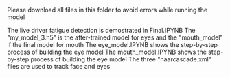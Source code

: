 Please download all files in this folder to avoid errors while running the model

The live driver fatigue detection is demostrated in Final.IPYNB
The "my_model_3.h5" is the after-trained model for eyes and the "mouth_model" if the final model for mouth
The eye_model.IPYNB shows the step-by-step process of building the eye model
The mouth_model.IPYNB shows the step-by-step process of building the eye model
The three "haarcascade.xml" files are used to track face and eyes 
